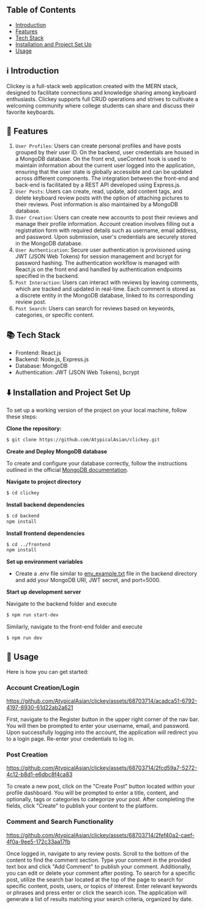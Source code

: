 ## Table of Contents

- [Introduction](#-introduction)
- [Features](#-features)
- [Tech Stack](#-tech-stack)
- [Installation and Project Set Up](#️-installation-and-project-set-up)
- [Usage](#-usage)

## ℹ️ Introduction

Clickey is a full-stack web application created with the MERN stack, designed to facilitate connections and knowledge sharing among keyboard enthusiasts. Clickey supports full CRUD operations and strives to cultivate a welcoming community where college students can share and discuss their favorite keyboards.

## 🚀 Features

1. `User Profiles`: Users can create personal profiles and have posts grouped by their user ID. On the backend, user credentials are housed in a MongoDB database. On the front end, useContext hook is used to maintain information about the current user logged into the application, ensuring that the user state is globally accessible and can be updated across different components. The integration between the front-end and back-end is facilitated by a REST API developed using Express.js.
2. `User Posts`: Users can create, read, update, add content tags, and delete keyboard review posts with the option of attaching pictures to their reviews. Post information is also maintained by a MongoDB database.
3. `User Creation`: Users can create new accounts to post their reviews and manage their profile information. Account creation involves filling out a registration form with required details such as username, email address, and password. Upon submission, user's credentials are securely stored in the MongoDB database.
4. `User Authentication`: Secure user authentication is provisioned using JWT (JSON Web Tokens) for session management and bcrypt for password hashing. The authentication workflow is managed with React.js on the front end and handled by authentication endpoints specified in the backend.
5. `Post Interaction`: Users can interact with reviews by leaving comments, which are tracked and updated in real-time. Each comment is stored as a discrete entity in the MongoDB database, linked to its corresponding review post.
6. `Post Search`: Users can search for reviews based on keywords, categories, or specific content.

## 📚 Tech Stack

- Frontend: React.js
- Backend: Node.js, Express.js
- Database: MongoDB
- Authentication: JWT (JSON Web Tokens), bcrypt

## ⬇️ Installation and Project Set Up

To set up a working version of the project on your local machine, follow these steps:

**Clone the repository:**

```bash
$ git clone https://github.com/AtypicalAsian/clickey.git
```

**Create and Deploy MongoDB database**

To create and configure your database correctly, follow the instructions outlined in the official <a href="https://www.mongodb.com/docs/atlas/">MongoDB documentation</a>.

**Navigate to project directory**

```bash
$ cd clickey
```

**Install backend dependencies**

```bash
$ cd backend
npm install
```

**Install frontend dependencies**

```bash
$ cd ../frontend
npm install
```

**Set up environment variables**

- Create a .env file similar to [env_example.txt](https://github.com/AtypicalAsian/clickey/blob/main/backend/env_example.txt) file in the backend directory and add your MongoDB URI, JWT secret, and port=5000.

**Start up development server**

Navigate to the backend folder and execute

```bash
$ npm run start-dev
```

Similarly, navigate to the front-end folder and execute

```bash
$ npm run dev
```

## 💭 Usage

Here is how you can get started:

### Account Creation/Login

https://github.com/AtypicalAsian/clickey/assets/68703714/acadca51-6792-4197-8930-61d22ab2a621

First, navigate to the Register button in the upper right corner of the nav bar. You will then be prompted to enter your username, email, and password. Upon successfully logging into the account, the application will redirect you to a login page. Re-enter your credentials to log in.

### Post Creation

https://github.com/AtypicalAsian/clickey/assets/68703714/2fcd59a7-5272-4c12-b8d1-e6dbc8f4ca83

To create a new post, click on the "Create Post" button located within your profile dashboard. You will be prompted to enter a title, content, and optionally, tags or categories to categorize your post. After completing the fields, click "Create" to publish your content to the platform.

### Comment and Search Functionality

https://github.com/AtypicalAsian/clickey/assets/68703714/2fef40a2-caef-4f0a-9ee5-172c33aa17fb

Once logged in, navigate to any review posts. Scroll to the bottom of the content to find the comment section. Type your comment in the provided text box and click "Add Comment" to publish your comment. Additionally, you can edit or delete your comment after posting. To search for a specific post, utilize the search bar located at the top of the page to search for specific content, posts, users, or topics of interest. Enter relevant keywords or phrases and press enter or click the search icon. The application will generate a list of results matching your search criteria, organized by date.
